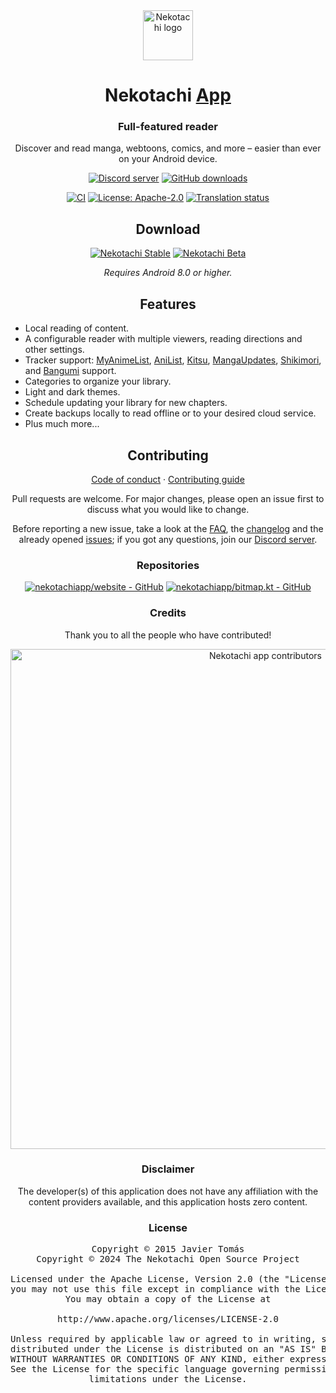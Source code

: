 <div align="center">

<a href="https://nekotachi.app">
    <img src="./.github/assets/logo.png" alt="Nekotachi logo" title="Nekotachi logo" width="80"/>
</a>

# Nekotachi [App](#)

### Full-featured reader
Discover and read manga, webtoons, comics, and more – easier than ever on your Android device.

[![Discord server](https://img.shields.io/discord/1195734228319617024.svg?label=&labelColor=6A7EC2&color=7389D8&logo=discord&logoColor=FFFFFF)](https://discord.gg/nekotachi)
[![GitHub downloads](https://img.shields.io/github/downloads/nekotachiapp/nekotachi/total?label=downloads&labelColor=27303D&color=0D1117&logo=github&logoColor=FFFFFF&style=flat)](https://github.com/nekotachiapp/nekotachi/releases)

[![CI](https://img.shields.io/github/actions/workflow/status/nekotachiapp/nekotachi/build_push.yml?labelColor=27303D)](https://github.com/nekotachiapp/nekotachi/actions/workflows/build_push.yml)
[![License: Apache-2.0](https://img.shields.io/github/license/nekotachiapp/nekotachi?labelColor=27303D&color=0877d2)](/LICENSE)
[![Translation status](https://img.shields.io/weblate/progress/nekotachi?labelColor=27303D&color=946300)](https://hosted.weblate.org/engage/nekotachi/)

## Download

[![Nekotachi Stable](https://img.shields.io/github/release/nekotachiapp/nekotachi.svg?maxAge=3600&label=Stable&labelColor=06599d&color=043b69)](https://github.com/nekotachiapp/nekotachi/releases)
[![Nekotachi Beta](https://img.shields.io/github/v/release/nekotachiapp/nekotachi-preview.svg?maxAge=3600&label=Beta&labelColor=2c2c47&color=1c1c39)](https://github.com/nekotachiapp/nekotachi-preview/releases)

*Requires Android 8.0 or higher.*

## Features

<div align="left">

* Local reading of content.
* A configurable reader with multiple viewers, reading directions and other settings.
* Tracker support: [MyAnimeList](https://myanimelist.net/), [AniList](https://anilist.co/), [Kitsu](https://kitsu.app/), [MangaUpdates](https://mangaupdates.com), [Shikimori](https://shikimori.one), and [Bangumi](https://bgm.tv/) support.
* Categories to organize your library.
* Light and dark themes.
* Schedule updating your library for new chapters.
* Create backups locally to read offline or to your desired cloud service.
* Plus much more...

</div>

## Contributing

[Code of conduct](./CODE_OF_CONDUCT.md) · [Contributing guide](./CONTRIBUTING.md)

Pull requests are welcome. For major changes, please open an issue first to discuss what you would like to change.

Before reporting a new issue, take a look at the [FAQ](https://nekotachi.app/docs/faq/general), the [changelog](https://nekotachi.app/changelogs/) and the already opened [issues](https://github.com/nekotachiapp/nekotachi/issues); if you got any questions, join our [Discord server](https://discord.gg/nekotachi).


### Repositories

[![nekotachiapp/website - GitHub](https://github-readme-stats.vercel.app/api/pin/?username=nekotachiapp&repo=website&bg_color=161B22&text_color=c9d1d9&title_color=0877d2&icon_color=0877d2&border_radius=8&hide_border=true&description_lines_count=2)](https://github.com/nekotachiapp/website/)
[![nekotachiapp/bitmap.kt - GitHub](https://github-readme-stats.vercel.app/api/pin/?username=nekotachiapp&repo=bitmap.kt&bg_color=161B22&text_color=c9d1d9&title_color=0877d2&icon_color=0877d2&border_radius=8&hide_border=true&description_lines_count=2)](https://github.com/nekotachiapp/bitmap.kt/)

### Credits

Thank you to all the people who have contributed!

<a href="https://github.com/nekotachiapp/nekotachi/graphs/contributors">
    <img src="https://contrib.rocks/image?repo=nekotachiapp/nekotachi" alt="Nekotachi app contributors" title="Nekotachi app contributors" width="800"/>
</a>

### Disclaimer

The developer(s) of this application does not have any affiliation with the content providers available, and this application hosts zero content.

### License

<pre>
Copyright © 2015 Javier Tomás
Copyright © 2024 The Nekotachi Open Source Project

Licensed under the Apache License, Version 2.0 (the "License");
you may not use this file except in compliance with the License.
You may obtain a copy of the License at

http://www.apache.org/licenses/LICENSE-2.0

Unless required by applicable law or agreed to in writing, software
distributed under the License is distributed on an "AS IS" BASIS,
WITHOUT WARRANTIES OR CONDITIONS OF ANY KIND, either express or implied.
See the License for the specific language governing permissions and
limitations under the License.
</pre>

</div>
